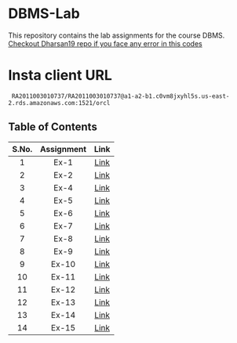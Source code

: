 # DBMS-Lab

This repository contains the lab assignments for the course DBMS.
 [Checkout Dharsan19 repo if you face any error in this codes](https://github.com/dharsan19/DBMS_LAB)

# Insta client URL

```
 RA2011003010737/RA2011003010737@a1-a2-b1.c0vm8jxyhl5s.us-east-2.rds.amazonaws.com:1521/orcl
```

## Table of Contents

| S.No. | Assignment | Link |
| :---: | :---: | :---: |
| 1 | Ex-1 | [Link](./Ex-1.md) |
| 2 | Ex-2 | [Link](./Ex-2.md) |
| 3 | Ex-4 | [Link](./Ex-4.md) |
| 4 | Ex-5 | [Link](./Ex-5.md) |
| 5 | Ex-6 | [Link](./Ex-6.md) |
| 6 | Ex-7 | [Link](./Ex-7.md) |
| 7 | Ex-8 | [Link](./Ex-8.md) |
| 8 | Ex-9 | [Link](./Ex-9.md) |
| 9 | Ex-10 | [Link](./Ex-10.md) |
| 10 | Ex-11| [Link](./Ex-11.md) |
| 11 | Ex-12 | [Link](./Ex-12.md) |
| 12 | Ex-13 | [Link](./Ex-13.md) |
| 13 | Ex-14 | [Link](./Ex-14.md) |
| 14 | Ex-15 | [Link](./Ex-15.md) |
